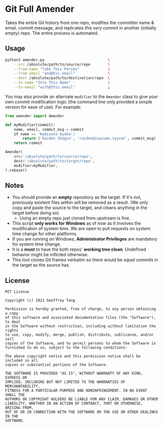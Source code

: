 # Git Full Amender

Takes the entire Git history from one repo, modifies the committer name & email, commit message, and replicates *this very commit* in another (initially empty) repo. The entire process is automated.

## Usage

```bash
python3 amender.py                             \
    --src /absolute/path/to/source/repo        \
    --from-name "Take This Person"             \
    --from-email "and@his.email"               \
    --dest /absolute/path/to/destination/repo  \
    --to-name "Into This Name"                 \
    --to-email "with@this.email"               ;
```

You may also provide an alternate `modifier` to the `Amender` class to give your own commit modification logic (the command line only provided a simple version for ease of use). For example:

```python
from amender import Amender

def myModifier(commit):
    name, email, commit_msg = commit
    if name == 'Kamisato Ayaka':
        return ('Raiden Shogun', 'raiden@inazuma.teyvat', commit_msg)
   	return commit

Amender(
    src='/absolute/path/to/source/repo',
    dest='/absolute/path/to/target/repo',
    modifier=myModifier,
).rebase()
```

## Notes

* You should provide an **empty** repository as the target. If it's not, previously existent files within will be removed as a result. (We only copy and paste the source to the target, and cleans anything in the target before doing so).
  * Using an empty repo just cloned from upstream is fine.
* This script **only works for Windows** as of now as it involves the modification of system time. We are open to pull requests on system time change for other platforms.
* If you are running on Windows, **Administrator Privileges** are mandatory for system time change.
* It is a **must** to have the both repos' **working tree clean**. Undefined behavior might be inflicted otherwise.
* This tool clones Git frames verbatim so there would be *equal* commits in the target as the source has.

## License

```
MIT License

Copyright (c) 2021 Geoffrey Tang

Permission is hereby granted, free of charge, to any person obtaining a copy
of this software and associated documentation files (the "Software"), to deal
in the Software without restriction, including without limitation the rights
to use, copy, modify, merge, publish, distribute, sublicense, and/or sell
copies of the Software, and to permit persons to whom the Software is
furnished to do so, subject to the following conditions:

The above copyright notice and this permission notice shall be included in all
copies or substantial portions of the Software.

THE SOFTWARE IS PROVIDED "AS IS", WITHOUT WARRANTY OF ANY KIND, EXPRESS OR
IMPLIED, INCLUDING BUT NOT LIMITED TO THE WARRANTIES OF MERCHANTABILITY,
FITNESS FOR A PARTICULAR PURPOSE AND NONINFRINGEMENT. IN NO EVENT SHALL THE
AUTHORS OR COPYRIGHT HOLDERS BE LIABLE FOR ANY CLAIM, DAMAGES OR OTHER
LIABILITY, WHETHER IN AN ACTION OF CONTRACT, TORT OR OTHERWISE, ARISING FROM,
OUT OF OR IN CONNECTION WITH THE SOFTWARE OR THE USE OR OTHER DEALINGS IN THE
SOFTWARE.
```

